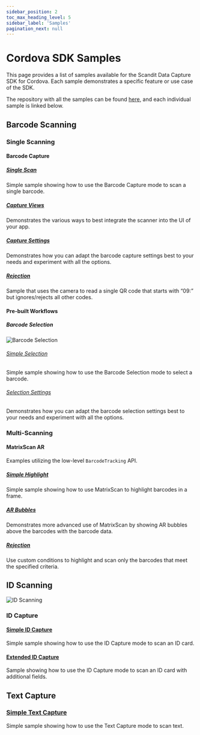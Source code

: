 ```yaml
---
sidebar_position: 2
toc_max_heading_level: 5
sidebar_label: 'Samples'
pagination_next: null
---
```


# Cordova SDK Samples

This page provides a list of samples available for the Scandit Data Capture SDK for Cordova. Each sample demonstrates a specific feature or use case of the SDK.

The repository with all the samples can be found [here](https://github.com/Scandit/datacapture-cordova-samples/tree/master), and each individual sample is linked below.

## Barcode Scanning

### Single Scanning

#### Barcode Capture


##### [Single Scan](https://github.com/Scandit/datacapture-cordova-samples/tree/master/BarcodeCaptureSimpleSample)

Simple sample showing how to use the Barcode Capture mode to scan a single barcode.

##### [Capture Views](https://github.com/Scandit/datacapture-cordova-samples/tree/master/BarcodeCaptureViewsSample)

Demonstrates the various ways to best integrate the scanner into the UI of your app.

##### [Capture Settings](https://github.com/Scandit/datacapture-cordova-samples/tree/master/BarcodeCaptureSettingsSample)

Demonstrates how you can adapt the barcode capture settings best to your needs and experiment with all the options.

##### [Rejection](https://github.com/Scandit/datacapture-cordova-samples/tree/master/BarcodeCaptureRejectSample)

Sample that uses the camera to read a single QR code that starts with “09:” but ignores/rejects all other codes.

#### Pre-built Workflows

##### Barcode Selection

![Barcode Selection](/img/samples/barcode_selection.png)

###### [Simple Selection](https://github.com/Scandit/datacapture-cordova-samples/tree/master/BarcodeSelectionSimpleSample)

Simple sample showing how to use the Barcode Selection mode to select a barcode.

###### [Selection Settings](https://github.com/Scandit/datacapture-cordova-samples/tree/master/BarcodeSelectionSettingsSample)

Demonstrates how you can adapt the barcode selection settings best to your needs and experiment with all the options.

### Multi-Scanning

#### MatrixScan AR

Examples utilizing the low-level `BarcodeTracking` API.

##### [Simple Highlight](https://github.com/Scandit/datacapture-cordova-samples/tree/master/MatrixScanSimpleSample)

Simple sample showing how to use MatrixScan to highlight barcodes in a frame.

##### [AR Bubbles](https://github.com/Scandit/datacapture-cordova-samples/tree/master/MatrixScanBubblesSample)

Demonstrates more advanced use of MatrixScan by showing AR bubbles above the barcodes with the barcode data.

##### [Rejection](https://github.com/Scandit/datacapture-cordova-samples/tree/master/MatrixScanRejectSample)

Use custom conditions to highlight and scan only the barcodes that meet the specified criteria.

## ID Scanning

![ID Scanning](/img/samples/id_scanning.png)

### ID Capture

#### [Simple ID Capture](https://github.com/Scandit/datacapture-cordova-samples/tree/master/IdCaptureSimpleSample)

Simple sample showing how to use the ID Capture mode to scan an ID card.

#### [Extended ID Capture](https://github.com/Scandit/datacapture-cordova-samples/tree/master/IdCaptureExtendedSample)

Sample showing how to use the ID Capture mode to scan an ID card with additional fields.

## Text Capture

### [Simple Text Capture](https://github.com/Scandit/datacapture-cordova-samples/tree/master/TextCaptureSample)

Simple sample showing how to use the Text Capture mode to scan text.